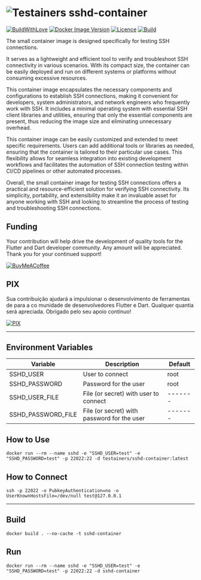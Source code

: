 <h1>
<img src="helpers/testainers-100.png" alt="Testainers" title="Testainers">
sshd-container
</h1>

[![BuildWithLove](https://img.shields.io/badge/%20built%20with-%20%E2%9D%A4-ff69b4.svg "build with love")](https://github.com/testainers/sshd-container/stargazers)
[![Docker Image Version](https://img.shields.io/badge/dynamic/json?url=https%3A%2F%2Fapi.github.com%2Frepos%2Ftestainers%2Fhttpbucket%2Freleases%2Flatest&query=%24.name&label=version&color=orange)](https://hub.docker.com/r/testainers/sshd-container/tags)
[![Licence](https://img.shields.io/github/license/testainers/sshd-container?color=blue)](https://github.com/testainers/sshd-container/blob/main/LICENCE)
[![Build](https://img.shields.io/github/actions/workflow/status/testainers/sshd-container/main.yml?branch=main)](https://github.com/testainers/sshd-container/releases/latest)

The small container image is designed specifically for testing SSH connections.

It serves as a lightweight and efficient tool to verify and troubleshoot SSH
connectivity in various scenarios. With its compact size, the container can be
easily deployed and run on different systems or platforms without consuming
excessive resources.

This container image encapsulates the necessary components and configurations to
establish SSH connections, making it convenient for developers, system
administrators, and network engineers who frequently work with SSH. It includes
a minimal operating system with essential SSH client libraries and utilities,
ensuring that only the essential components are present, thus reducing the image
size and eliminating unnecessary overhead.

This container image can be easily customized and extended to meet specific
requirements. Users can add additional tools or libraries as needed, ensuring
that the container is tailored to their particular use cases. This flexibility
allows for seamless integration into existing development workflows and
facilitates the automation of SSH connection testing within CI/CD pipelines or
other automated processes.

Overall, the small container image for testing SSH connections offers a
practical and resource-efficient solution for verifying SSH connectivity. Its
simplicity, portability, and extensibility make it an invaluable asset for
anyone working with SSH and looking to streamline the process of testing and
troubleshooting SSH connections.

## Funding

Your contribution will help drive the development of quality tools for the
Flutter and Dart developer community. Any amount will be appreciated.
Thank you for your continued support!

[![BuyMeACoffee](https://www.buymeacoffee.com/assets/img/guidelines/download-assets-sm-2.svg)](https://www.buymeacoffee.com/edufolly)

## PIX

Sua contribuição ajudará a impulsionar o desenvolvimento de ferramentas de
para a co munidade de desenvolvedores Flutter e Dart. Qualquer quantia será
apreciada.
Obrigado pelo seu apoio contínuo!

[![PIX](helpers/pix.png)](https://nubank.com.br/pagar/2bt2q/RBr4Szfuwr)

---

## Environment Variables

| Variable           | Description                                 | Default |
|--------------------|---------------------------------------------|---------|
| SSHD_USER          | User to connect                             | root    |
| SSHD_PASSWORD      | Password for the user                       | root    |
| SSHD_USER_FILE     | File (or secret) with user to connect       | ------- |
| SSHD_PASSWORD_FILE | File (or secret) with password for the user | ------- |

## How to Use

```shell
docker run --rm --name sshd -e "SSHD_USER=test" -e "SSHD_PASSWORD=test" -p 22022:22 -d testainers/sshd-container:latest
```

## How to Connect

```shell
ssh -p 22022 -o PubkeyAuthentication=no -o UserKnownHostsFile=/dev/null test@127.0.0.1
```

---

## Build

```shell
docker build . --no-cache -t sshd-container
```

## Run

```shell
docker run --rm --name sshd -e "SSHD_USER=test" -e "SSHD_PASSWORD=test" -p 22022:22 -d sshd-container
```
